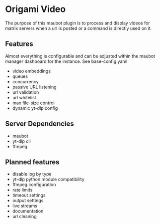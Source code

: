 # Origami Video

The purpose of this maubot plugin is to process and display videos for matrix servers when a url is posted or a command is directly used on it.

## Features

Almost everything is configurable and can be adjusted within the maubot manager dashboard for the instance.
See base-config.yaml.

- video embeddings
- queues
- concurrency
- passive URL listening
- url validation
- url whitelist
- max file-size control
- dynamic yt-dlp config

## Server Dependencies

- maubot
- yt-dlp cli
- ffmpeg

## Planned features

- disable log by type
- yt-dlp python module compatibility
- ffmpeg configuration
- rate limits
- timeout settings
- output settings
- live streams
- documentation
- url cleaning
